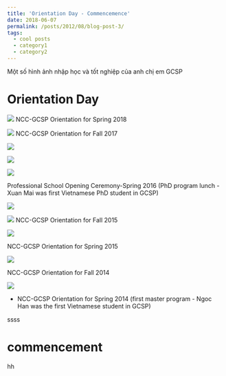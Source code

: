 ```yaml
---
title: 'Orientation Day - Commencemence'
date: 2018-06-07
permalink: /posts/2012/08/blog-post-3/
tags:
  - cool posts
  - category1
  - category2
---
```

Một số hình ảnh nhập học và tốt nghiệp của anh chị em GCSP

Orientation Day
======
![](http://www.ncc-gcsp.ac.kr/editor/edit_img/201803131335233.jpg)
NCC-GCSP Orientation for Spring 2018

![](http://www.ncc-gcsp.ac.kr/editor/edit_img/201708301429453.JPG)
NCC-GCSP Orientation for Fall 2017

![](http://www.ncc-gcsp.ac.kr/editor/edit_img/201703071552303.JPG)

![](https://lh3.googleusercontent.com/fBplQjKNjpD8WHdz4gAEdtaKsk2SqpsAauV4Z0WtTmIzyKxNUSagRfQo1DW-a6hx4U2VqPpJOp179tQvrUQYI3ugJLmy2G1syVrovPz0NOavuiBvkX2LHANJGf1mRSVuU0rPj4-6tAlRby5nIOaJDTKJuSAYa-YeqQngboDLqpW6M_6f42IX1ozaIq1RLwasjFmopB7RaEmHDGq_q_00hmc8nznsQK-AcOMvabJ9BjBT9hFbwJaEcK_Z7U1aAnifMNggJpvGya85VzDw2iGh1K7GitCDNAdxd78pj1ln-cIIPopa2j7HqhZxq59Pl3h9VEjvFcKVveKpRbyGg82kxtrosofBzDs2LTgu8ZX_82TQ_FA-mAf1SPNdON6tsZkBc9cSHt2u7x6KJng_bJ2DCwTUiSpoDWIAUAnRZ6PRr498s3DuIsLgz2pTcW2xzOzB1SkOfl_TTYzbTwawq1Hk5TIIxNF-uhCDGD_AiVF7MwBa69ShLBHaFSyYS-tEK9JnMud0JOgKMsMegA5_b_dc5AaWPZdHJcu3Vsr2G7a75i90NVIBc4NHEbCIXqDLsg0iQ_3MC5dwwyAj7YGTtcteqHkupC-HDQ8ysQrh8pE=w960-h540-no)

![](https://lh3.googleusercontent.com/g4wd-5_M7U0SrHs1Hyz0NGmySXhwaHtZEW3pXBiunAO_DaE12z1i7ezXXr3vU6Oatm5PlNPx6JUiKKLUN_1YL3c-k3Da9AwuoD9YoiHB6EZqTT_DulIqZlpqZNJ_22NrUs7gyzJ9NF8uVKazwM2Zj9GbrrXkfQeLZWmVe6ebzEa76yrzdbo8hnCWFszy4oL1QVy-AM9--gSXDD5th9gNE5btfCXQOwFy7amV1A0Z9wNRMUOZbhWXJWUP-Cnjavcp0mkDOJrt9QRTJfhKnnTIbCkLSj6RPTelZLkQHpvxP5i9DmDPrv1B8qgnfiJPHq1CNL29_5YtZHFGO1UWzIf_KpZA1x9UjBptBjFqbJHPHdjECcB0k8NsQxhl2gxozgcmRcMXAc5o09ZriX5LohQZCTiLKh6hTTH_h1DXub55Kva2h1ZJpaWUQRxpST-SgGzbbaMOFdXLLrqAOeLo0Funq87_7KXcJyM5mFjygxt9EVujhjh9krCTB5YNnpXpmOP4YXohfVKXQnph9At8RFq_Vf636TZicmhqUiAhK2fTgDZjoI4fTxdM1QLFhCbTkEkNAnI6Eng3XqqUNHjqehtGtxHTFgycfPApPqBoT7Q=w960-h540-no)

Professional School Opening Ceremony-Spring 2016 (PhD program lunch - Xuan Mai was first Vietnamese PhD student in GCSP)

![](http://www.ncc-gcsp.ac.kr/editor/edit_img/201509040913413.jpg)


![](https://lh3.googleusercontent.com/eumAK6sBnNyIHYCVWWZmTYC1YGqxfO140Fgd5h3Wx9BuqGehnAuAeI8J8c948XRQ47oEKFRp2pPSQY-A3Grr4jcKvfFeCvOJYAFhMp-PT0VkGqOW5zD0Ax1f6ZLqyPlp0jHWM-d2_EJ3yl_vMC51xyR46WGi59fqKNLnJ6aki-UwQbRJdcLoEzmzfVhCJwsXjONnsndYlTglZ9DHbd2TIDc40SKkpgzsZ7gXS5RT9PzJY97m85LqMtQFpKJ0bONTYf4zv8GhpncYDiJ-iXm2ydkwn1pbBpsLcvy0jSm9AQPTo9-MqIrPt0u6MVROWHz0QX3rOnI6ZJoTOlcoYPKEW5_YGfk1j1w3jjujoHv3gU_lNl5IeUyNLftI0A1XcM1c2KBUKlL0JszkeCcbZ5aSGruJYBSzDe4oDNsu_SeN37JANbGt41gOKmGogsI9iM7pv3DYHbKBIazDExyY6Cs7K8I_oHfnf7OsGMj758hZfU6qxoRGjPJSROyXiWOopdJP2UhQ_0a0XPiSYrzM8dNsQLHJ-fftNtvNE8sTdUoQrR3PMF2b0bbacjy8n2xS7yEUsxWpax-hhtbXeygjQN1YCrpu3rrZmlnsAEPqKpk=w960-h720-no)
NCC-GCSP Orientation for Fall 2015

![](http://www.ncc-gcsp.ac.kr/editor/edit_img/201503051338553.JPG)

NCC-GCSP Orientation for Spring 2015

![](http://www.ncc-gcsp.ac.kr/editor/edit_img/201409190940153.JPG)

NCC-GCSP Orientation for Fall 2014


![](http://www.ncc-gcsp.ac.kr/editor/edit_img/201403131646343.jpg)
* NCC-GCSP Orientation for Spring 2014 (first master program - Ngoc Han was the first Vietnamese student in GCSP)




ssss

commencement
======
hh
